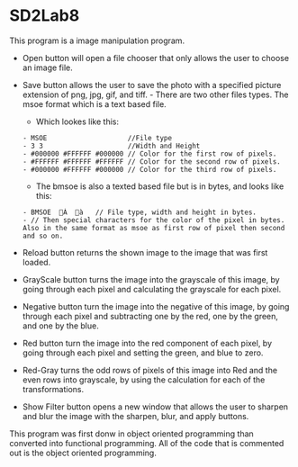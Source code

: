# SD2Lab8
This program is a image manipulation program. 
- Open button will open a file chooser that only allows the user to choose an image file.
- Save button allows the user to save the photo with a specified picture extension of png, jpg, gif, and tiff.
      - There are two other files types. The msoe format which is a text based file.
     - Which lookes like this:
      
      - MSOE                    //File type
      - 3 3                     //Width and Height
      - #000000 #FFFFFF #000000 // Color for the first row of pixels.
      - #FFFFFF #FFFFFF #FFFFFF // Color for the second row of pixels.
      - #000000 #FFFFFF #000000 // Color for the third row of pixels.
      
     - The bmsoe is also a texted based file but is in bytes, and looks like this:
     
      - BMSOE  À  à   // File type, width and height in bytes.
      - // Then special characters for the color of the pixel in bytes. Also in the same format as msoe as first row of pixel then second and so on. 
      
- Reload button returns the shown image to the image that was first loaded.
- GrayScale button turns the image into the grayscale of this image, by going through each pixel and calculating the grayscale for each pixel.
- Negative button turn the image into the negative of this image, by going through each pixel and subtracting one by the red, one by the green, and one by the blue.
- Red button turn the image into the red component of each pixel, by going through each pixel and setting the green, and blue to zero.
- Red-Gray turns the odd rows of pixels of this image into Red and the even rows into grayscale, by using the calculation for each of the transformations.
- Show Filter button opens a new window that allows the user to sharpen and blur the image with the sharpen, blur, and apply buttons. 

This program was first donw in object oriented programming than converted into functional programming. All of the code that is commented out is the object oriented programming.
